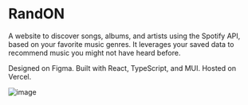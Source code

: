 # RandON

A website to discover songs, albums, and artists using the Spotify API, based on your favorite music genres. It leverages your saved data to recommend music you might not have heard before.

Designed on Figma. Built with React, TypeScript, and MUI. Hosted on Vercel.

![image](https://github.com/user-attachments/assets/8fe40c57-9b7f-4644-a9f5-5a5bcbc0e6a4)
